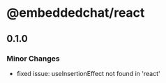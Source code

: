 # @embeddedchat/react

## 0.1.0

### Minor Changes

- fixed issue: useInsertionEffect not found in 'react'

